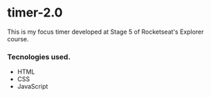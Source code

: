 # timer-2.0

This is my focus timer developed at Stage 5 of Rocketseat's Explorer course.

### Tecnologies used.
- HTML
- CSS
- JavaScript
